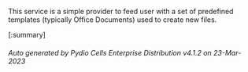 






This service is a simple provider to feed user with a set of predefined templates (typically Office Documents) used to create new files.

[:summary]

###### Auto generated by Pydio Cells Enterprise Distribution v4.1.2 on 23-Mar-2023
